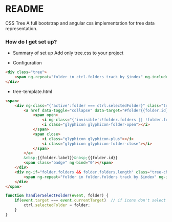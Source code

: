 # README #

CSS Tree
A full bootstrap and angular css implementation for tree data representation.

### How do I get set up? ###

* Summary of set up
Add only tree.css to your project

* Configuration

```html
<div class="tree">
	<span ng-repeat="folder in ctrl.folders track by $index" ng-include="'tree-template.html'"></span>
</div>
```
* tree-template.html
```html
<span>
	<div ng-class="{'active':folder === ctrl.selectedFolder}" class="tree-item" ng-click="ctrl.handlerSelectFolder($event, folder)"> 
		<a href data-toggle="collapse" data-target="#folder{{folder.id}}">
			<span open>
				<i ng-class="{'invisible':!folder.folders || !folder.folders.length}" class="glyphicon glyphicon-minus"></i>
				<i class="glyphicon glyphicon-folder-open"></i>
			</span>
			<span close>
				<i class="glyphicon glyphicon-plus"></i>
				<i class="glyphicon glyphicon-folder-close"></i>
			</span>
		</a>
		&nbsp;{{folder.label}}&nbsp;{{folder.id}}
		<span class="badge" ng-bind="0"></span>
	</div>
	<div ng-if="folder.folders && folder.folders.length" class="tree-children collapse in" id="folder{{folder.id}}">
		<span ng-repeat="folder in folder.folders track by $index" ng-include="'tree-template.html'"></span>
	</div>
</span>
```
```js
function handlerSelectFolder(event, folder) {
	if(event.target === event.currentTarget)  // if icons don't select folder
		ctrl.selectedFolder = folder;
	}
}
```